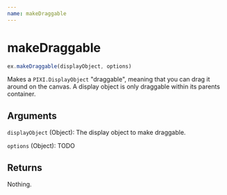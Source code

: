 ```yaml
---
name: makeDraggable
---
```


# makeDraggable

```js
ex.makeDraggable(displayObject, options)
```

Makes a `PIXI.DisplayObject` "draggable", meaning that you can drag it around on the canvas. A display object is only draggable within its parents container.

## Arguments

`displayObject` (Object): The display object to make draggable.

`options` (Object): TODO

## Returns

Nothing.
